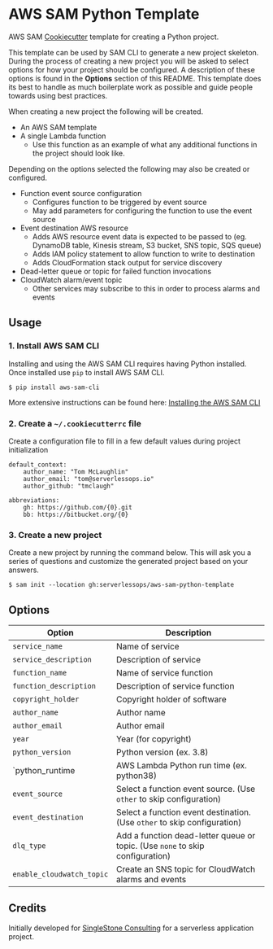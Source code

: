 # AWS SAM Python Template
AWS SAM [Cookiecutter](https://github.com/audreyr/cookiecutter) template for creating a Python project.

This template can be used by SAM CLI to generate a new project skeleton. During the process of creating a new project you will be asked to select options for how your project should be configured. A description of these options is found in the **Options** section of this README. This template does its best to handle as much boilerplate work as possible and guide people towards using best practices.

When creating a new project the following will be created.

* An AWS SAM template
* A single Lambda function
    * Use this function as an example of what any additional functions in the project should look like.

Depending on the options selected the following may also be created or configured.

* Function event source configuration
    * Configures function to be triggered by event source
    * May add parameters for configuring the function to use the event source
* Event destination AWS resource
    * Adds AWS resource event data is expected to be passed to (eg. DynamoDB table, Kinesis stream, S3 bucket, SNS topic, SQS queue)
    * Adds IAM policy statement to allow function to write to destination
    * Adds CloudFormation stack output for service discovery
* Dead-letter queue or topic for failed function invocations
* CloudWatch alarm/event topic
    * Other services may subscribe to this in order to process alarms and events

## Usage
### 1. Install AWS SAM CLI
Installing and using the AWS SAM CLI requires having Python installed. Once installed use `pip` to install AWS SAM CLI.

```
$ pip install aws-sam-cli
```

More extensive instructions can be found here: [Installing the AWS SAM CLI](https://docs.aws.amazon.com/serverless-application-model/latest/developerguide/serverless-sam-cli-install.html)


### 2. **Create a `~/.cookiecutterrc` file**
Create a configuration file to fill in a few default values during project initialization

```
default_context:
    author_name: "Tom McLaughlin"
    author_email: "tom@serverlessops.io"
    author_github: "tmclaugh"

abbreviations:
    gh: https://github.com/{0}.git
    bb: https://bitbucket.org/{0}
```

### 3. Create a new project
Create a new project by running the command below. This will ask you a series of questions and customize the generated project based on your answers.

```
$ sam init --location gh:serverlessops/aws-sam-python-template
```

## Options


Option | Description
------------------------------------------------- | ---------------------------------------------------------------------------------
`service_name`              |   Name of service
`service_description`       |   Description of service
`function_name`             |   Name of service function
`function_description`      |   Description of service function
`copyright_holder`          |   Copyright holder of software
`author_name`               |   Author name
`author_email`              |   Author email
`year`                      |   Year (for copyright)
`python_version`            |   Python version (ex. 3.8)
`python_runtime             |   AWS Lambda Python run time (ex. python38)
`event_source`              |   Select a function event source. (Use `other` to skip configuration)
`event_destination`         |   Select a function event destination. (Use `other` to skip configuration)
`dlq_type`                  |   Add a function dead-letter queue or topic. (Use `none` to skip configuration)
`enable_cloudwatch_topic`   |   Create an SNS topic for CloudWatch alarms and events

## Credits
Initially developed for [SingleStone Consulting](https://www.singlestoneconsulting.com/) for a serverless application project.

